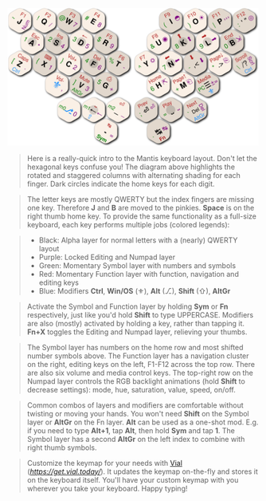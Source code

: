 ![Keymap](./assets/keymap.svg)

>Here is a really-quick intro to the Mantis keyboard layout. Don't let the hexagonal keys confuse you! The diagram above highlights the rotated and staggered columns with alternating shading for each finger. Dark circles indicate the home keys for each digit.

>The letter keys are mostly QWERTY but the index fingers are missing one key. Therefore **J** and **B** are moved to the pinkies. **Space** is on the right thumb home key. To provide the same functionality as a full-size keyboard, each key performs multiple jobs (colored legends):

>- Black: Alpha layer for normal letters with a (nearly) QWERTY layout
>- Purple: Locked Editing and Numpad layer
>- Green: Momentary Symbol layer with numbers and symbols
>- Red: Momentary Function layer with function, navigation and editing keys
>- Blue: Modifiers **Ctrl**, **Win/OS** (⚜), **Alt** (⎇), **Shift** (⇧), **AltGr**

>Activate the Symbol and Function layer by holding **Sym** or **Fn** respectively, just like you'd hold **Shift** to type UPPERCASE. Modifiers are also (mostly) activated by holding a key, rather than tapping it. **Fn+X** toggles the Editing and Numpad layer, relieving your thumbs.

>The Symbol layer has numbers on the home row and most shifted number symbols above. The Function layer has a navigation cluster on the right, editing keys on the left, F1-F12 across the top row. There are also six volume and media control keys. The top-right row on the Numpad layer  controls the RGB backlight animations (hold **Shift** to decrease settings): mode, hue, saturation, value, speed, on/off.

>Common combos of layers and modifiers are comfortable without twisting or moving your hands. You won't need **Shift** on the Symbol layer or **AltGr** on the Fn layer. **Alt** can be used as a one-shot mod. E.g. if you need to type **Alt+1**, tap **Alt**, then hold **Sym** and tap **1**. The Symbol layer has a second **AltGr** on the left index to combine with right thumb symbols.

>Customize the keymap for your needs with [Vial](https://get.vial.today/) (_https://get.vial.today/_). It updates the keymap on-the-fly and stores it on the keyboard itself. You'll have your custom keymap with you wherever you take your keyboard. Happy typing!